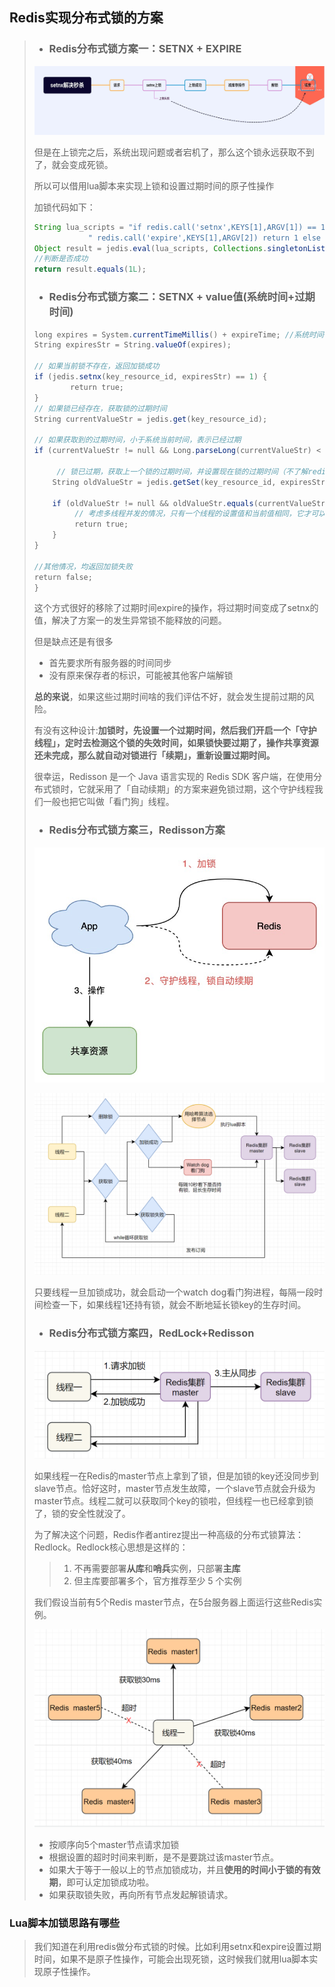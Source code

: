 ## Redis实现分布式锁的方案

> - ### Redis分布式锁方案一：SETNX + EXPIRE
>
> ![image-20221230154209698](%E5%88%86%E5%B8%83%E5%BC%8F%E9%94%81/image-20221230154209698.png)
>
> 但是在上锁完之后，系统出现问题或者宕机了，那么这个锁永远获取不到了，就会变成死锁。
>
> 所以可以借用lua脚本来实现上锁和设置过期时间的原子性操作
>
> 加锁代码如下：
>
> ```java
> String lua_scripts = "if redis.call('setnx',KEYS[1],ARGV[1]) == 1 then" +
>             " redis.call('expire',KEYS[1],ARGV[2]) return 1 else return 0 end";   
> Object result = jedis.eval(lua_scripts, Collections.singletonList(key_resource_id), Collections.singletonList(values));
> //判断是否成功
> return result.equals(1L);
> ```
>
> - ### Redis分布式锁方案二：SETNX + value值(系统时间+过期时间)
>
> ```java
> long expires = System.currentTimeMillis() + expireTime; //系统时间+设置的过期时间
> String expiresStr = String.valueOf(expires);
> 
> // 如果当前锁不存在，返回加锁成功
> if (jedis.setnx(key_resource_id, expiresStr) == 1) {
>         return true;
> } 
> // 如果锁已经存在，获取锁的过期时间
> String currentValueStr = jedis.get(key_resource_id);
> 
> // 如果获取到的过期时间，小于系统当前时间，表示已经过期
> if (currentValueStr != null && Long.parseLong(currentValueStr) < System.currentTimeMillis()) {
> 
>      // 锁已过期，获取上一个锁的过期时间，并设置现在锁的过期时间（不了解redis的getSet命令的小伙伴，可以去官网看下哈）
>     String oldValueStr = jedis.getSet(key_resource_id, expiresStr);
>     
>     if (oldValueStr != null && oldValueStr.equals(currentValueStr)) {
>          // 考虑多线程并发的情况，只有一个线程的设置值和当前值相同，它才可以加锁
>          return true;
>     }
> }
>         
> //其他情况，均返回加锁失败
> return false;
> }
> 
> ```
>
> 这个方式很好的移除了过期时间expire的操作，将过期时间变成了setnx的值，解决了方案一的发生异常锁不能释放的问题。
>
> 但是缺点还是有很多
>
> - 首先要求所有服务器的时间同步
> - 没有原来保存者的标识，可能被其他客户端解锁
>
> 
>
> **总的来说**，如果这些过期时间啥的我们评估不好，就会发生提前过期的风险。
>
> 有没有这种设计:**加锁时，先设置一个过期时间，然后我们开启一个「守护线程」，定时去检测这个锁的失效时间，如果锁快要过期了，操作共享资源还未完成，那么就自动对锁进行「续期」，重新设置过期时间。**
>
> 很幸运，Redisson 是一个 Java 语言实现的 Redis SDK 客户端，在使用分布式锁时，它就采用了「自动续期」的方案来避免锁过期，这个守护线程我们一般也把它叫做「看门狗」线程。
>
> - ### Redis分布式锁方案三，Redisson方案
>
> ![图片](%E5%88%86%E5%B8%83%E5%BC%8F%E9%94%81/640.png)
>
> ![图片](%E5%88%86%E5%B8%83%E5%BC%8F%E9%94%81/640-1672390858985-3.png)
>
> 只要线程一旦加锁成功，就会启动一个watch dog看门狗进程，每隔一段时间检查一下，如果线程1还持有锁，就会不断地延长锁key的生存时间。
>
> ### 
>
> - ### Redis分布式锁方案四，RedLock+Redisson
>
> ![图片](%E5%88%86%E5%B8%83%E5%BC%8F%E9%94%81/640-1672391032963-6.png)
>
> 如果线程一在Redis的master节点上拿到了锁，但是加锁的key还没同步到slave节点。恰好这时，master节点发生故障，一个slave节点就会升级为master节点。线程二就可以获取同个key的锁啦，但线程一也已经拿到锁了，锁的安全性就没了。
>
> 为了解决这个问题，Redis作者antirez提出一种高级的分布式锁算法：Redlock。Redlock核心思想是这样的：
>
> > 1. 不再需要部署**从库**和**哨兵**实例，只部署**主库**
> > 2. 但主库要部署多个，官方推荐至少 5 个实例
>
> 我们假设当前有5个Redis master节点，在5台服务器上面运行这些Redis实例。
>
> ![图片](%E5%88%86%E5%B8%83%E5%BC%8F%E9%94%81/640-1672391160945-9.png)
>
> - 按顺序向5个master节点请求加锁
> - 根据设置的超时时间来判断，是不是要跳过该master节点。
> - 如果大于等于一般以上的节点加锁成功，并且**使用的时间小于锁的有效期**，即可认定加锁成功啦。
> - 如果获取锁失败，再向所有节点发起解锁请求。



### Lua脚本加锁思路有哪些

> 我们知道在利用redis做分布式锁的时候。比如利用setnx和expire设置过期时间，如果不是原子性操作，可能会出现死锁，这时候我们就用lua脚本实现原子性操作。

